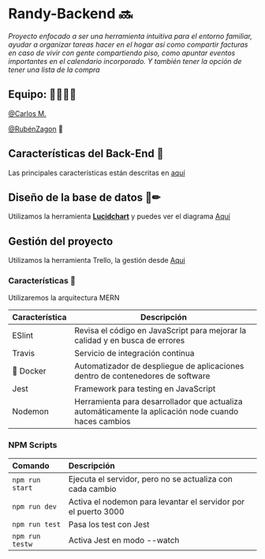 # Randy-Backend :soon: 

*Proyecto enfocado a ser una herramienta intuitiva para el entorno familiar, ayudar a organizar tareas hacer en el hogar así como compartir facturas en caso de vivir con gente compartiendo piso, como apuntar eventos importantes en el calendario incorporado. Y también tener la opción de tener una lista de la compra*


## Equipo: :man_technologist::man_technologist:

[@Carlos M.](https://github.com/AnnwynDev)

[@RubénZagon](https://github.com/RubenZagon) :unicorn:


## Características del Back-End :robot:

Las principales características están descritas en [aquí](./docs/database/README.md)

## Diseño de la base de datos 📐✏
Utilizamos la herramienta [**Lucidchart**](https://www.lucidchart.com/) y puedes ver el diagrama [Aquí](https://www.lucidchart.com/documents/view/1fd0ad5d-e324-44e0-9688-d3851b540766/0_0)

## Gestión del proyecto 
Utilizamos la herramienta Trello, la gestión desde [Aqui](https://trello.com/b/o4BMDaq8/randyapp)

### Características :rocket:

Utilizaremos la arquitectura MERN

| Característica | Descripción                                                                                          |
| -------------- | ---------------------------------------------------------------------------------------------------- |
| ESlint         | Revisa el código en JavaScript para mejorar la calidad y en busca de errores                         |
| Travis         | Servicio de integración continua                                                                     |
| :whale: Docker | Automatizador de despliegue de aplicaciones dentro de contenedores de software                       |
| Jest           | Framework para testing en JavaScript                                                                 |
| Nodemon        | Herramienta para desarrollador que actualiza automáticamente la aplicación node cuando haces cambios |

### NPM Scripts

| Comando         | Descripción                                                    |
| :-------------- | :------------------------------------------------------------- |
| `npm run start` | Ejecuta el servidor, pero no se actualiza con cada cambio      |
| `npm run dev`   | Activa el nodemon para levantar el servidor por el puerto 3000 |
| `npm run test`  | Pasa los test con Jest                                         |
| `npm run testw` | Activa Jest en modo --watch                                    |
